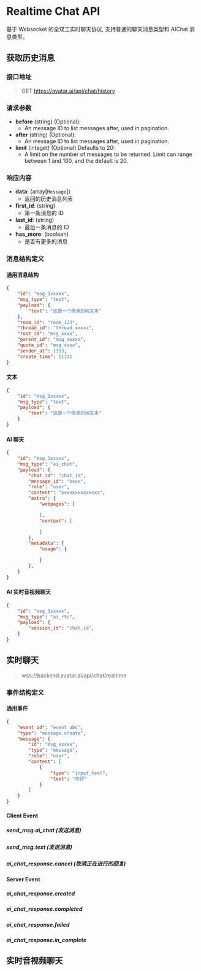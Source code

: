 # Realtime Chat API

基于 Websocket 的全双工实时聊天协议, 支持普通的聊天消息类型和 AIChat 消息类型。

## 获取历史消息

### 接口地址

> GET https://avatar.ai/api/chat/history

### 请求参数

- **before** (string) (Optional):
    - An message ID to list messages after, used in pagination.
- **after** (string) (Optional):
    - An message ID to list messages after, used in pagination.
- **limit** (integet) (Optional) Defaults to 20:
    - A limit on the number of messages to be returned. Limit can range between 1 and 100, and the default is 20.

### 响应内容

- **data**: (array[`Message`])
    - 返回的历史消息列表
- **first_id**: (string)
    - 第一条消息的 ID
- **last_id**: (string)
    - 最后一条消息的 ID
- **has_more**: (boolean)
    - 是否有更多的消息

### 消息结构定义

#### 通用消息结构

```json
{
    "id": "msg_1xxxxx",
    "msg_type": "text",
    "payload": {
        "text": "这是一个简单的纯文本"
    },
    "room_id": "room_123",
    "thread_id": "thread_xxxxx",
    "root_id": "msg_xxxx",
    "parent_id": "msg_xxxxx",
    "quote_id": "msg_xxxx",
    "sender_at": 1333,
    "create_time": 11111
}
```

#### 文本

```json
{
    "id": "msg_1xxxxx",
    "msg_type": "text",
    "payload": {
        "text": "这是一个简单的纯文本"
    }
}
```

#### AI 聊天

```json
{
    "id": "msg_1xxxxx",
    "msg_type": "ai_chat",
    "payload": {
        "chat_id": "chat_id",
        "message_id": "xxxx",
        "role": "user",
        "content": "xxxxxxxxxxxxxx",
        "extra": {
            "webpages": [

            ],
            "context": [

            ]
        },
        "metadata": {
            "usage": {

            }
        },
    }
}
```

#### AI 实时音视频聊天

```json
{
    "id": "msg_1xxxxx",
    "msg_type": "ai_rtc",
    "payload": {
        "session_id": "chat_id",
    }
}
```

## 实时聊天

> wss://backend.avatar.ai/api/chat/realtime

### 事件结构定义

#### 通用事件

```json
{
    "event_id": "event_abc",
    "type": "message.create",
    "message": {
        "id": "msg_xxxxx",
        "type": "message",
        "role": "user",
        "content": [
            {
                "type": "input_text",
                "text": "你好"
            }
        ]
    }
}
```

#### Client Event

##### send_msg.ai_chat (发送消息)

##### send_msg.text (发送消息)

##### ai_chat_response.cancel (取消正在进行的回复)

#### Server Event

##### ai_chat_response.created

##### ai_chat_response.completed

##### ai_chat_response.failed

##### ai_chat_response.in_complete

## 实时音视频聊天
